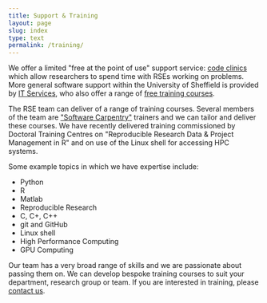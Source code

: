 ```yaml
---
title: Support & Training
layout: page
slug: index
type: text
permalink: /training/
---
```


We offer a limited "free at the point of use" support service: [code clinics](../support/code-clinic.md) which allow researchers to spend time with RSEs working on problems. More general software support within the University of Sheffield is provided by [IT Services](https://www.sheffield.ac.uk/it-services/research/support), who also offer a range of [free training courses](https://www.sheffield.ac.uk/it-services/research/training/timetable).

The RSE team can deliver of a range of training courses. Several members of the team are ["Software Carpentry"](https://software-carpentry.org/) trainers and we can tailor and deliver these courses. We have recently delivered training commissioned by Doctoral Training Centres on "Reproducible Research Data & Project Management in R" and on use of the Linux shell for accessing HPC systems.

Some example topics in which we have expertise include:

- Python
- R
- Matlab
- Reproducible Research
- C, C+, C++
- git and GitHub
- Linux shell
- High Performance Computing
- GPU Computing

Our team has a very broad range of skills and we are passionate about passing them on. We can develop bespoke training courses to suit your department, research group or team. If you are interested in training, please [contact us](../contact/index.md).
